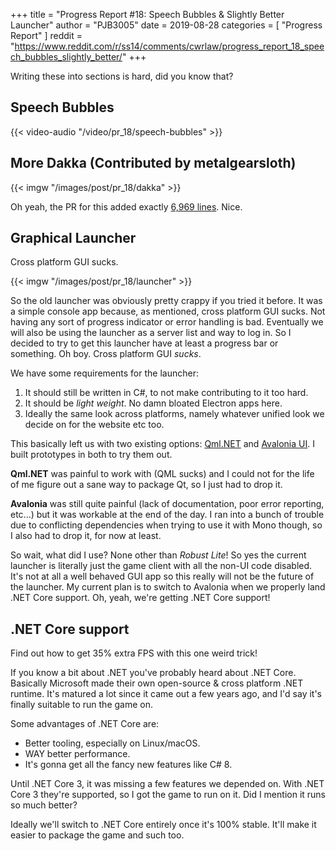 +++
title = "Progress Report #18: Speech Bubbles & Slightly Better Launcher"
author = "PJB3005"
date = 2019-08-28
categories = [
	"Progress Report"
]
reddit = "https://www.reddit.com/r/ss14/comments/cwrlaw/progress_report_18_speech_bubbles_slightly_better/"
+++

Writing these into sections is hard, did you know that?

<!--more-->

## Speech Bubbles

{{< video-audio "/video/pr_18/speech-bubbles" >}}

## More Dakka (Contributed by metalgearsloth)

{{< imgw "/images/post/pr_18/dakka" >}}

Oh yeah, the PR for this added exactly [6,969 lines](https://github.com/space-wizards/space-station-14/pull/307). Nice.

## Graphical Launcher

Cross platform GUI sucks.

{{< imgw "/images/post/pr_18/launcher" >}}

So the old launcher was obviously pretty crappy if you tried it before. It was a simple console app because, as mentioned, cross platform GUI sucks. Not having any sort of progress indicator or error handling is bad. Eventually we will also be using the launcher as a server list and way to log in. So I decided to try to get this launcher have at least a progress bar or something. Oh boy. Cross platform GUI *sucks*.

We have some requirements for the launcher:

1. It should still be written in C#, to not make contributing to it too hard.
2. It should be *light weight*. No damn bloated Electron apps here.
3. Ideally the same look across platforms, namely whatever unified look we decide on for the website etc too.

This basically left us with two existing options: [Qml.NET](https://github.com/qmlnet/qmlnet) and [Avalonia UI](https://avaloniaui.net/). I built prototypes in both to try them out.

**Qml.NET** was painful to work with (QML sucks) and I could not for the life of me figure out a sane way to package Qt, so I just had to drop it.

**Avalonia** was still quite painful (lack of documentation, poor error reporting, etc...) but it was workable at the end of the day. I ran into a bunch of trouble due to conflicting dependencies when trying to use it with Mono though, so I also had to drop it, for now at least.

So wait, what did I use? None other than *Robust Lite*! So yes the current launcher is literally just the game client with all the non-UI code disabled. It's not at all a well behaved GUI app so this really will not be the future of the launcher. My current plan is to switch to Avalonia when we properly land .NET Core support. Oh, yeah, we're getting .NET Core support!

## .NET Core support

Find out how to get 35% extra FPS with this one weird trick!

If you know a bit about .NET you've probably heard about .NET Core. Basically Microsoft made their own open-source & cross platform .NET runtime. It's matured a lot since it came out a few years ago, and I'd say it's finally suitable to run the game on.

Some advantages of .NET Core are:

* Better tooling, especially on Linux/macOS.
* WAY better performance.
* It's gonna get all the fancy new features like C# 8.

Until .NET Core 3, it was missing a few features we depended on. With .NET Core 3 they're supported, so I got the game to run on it. Did I mention it runs so much better?

Ideally we'll switch to .NET Core entirely once it's 100% stable. It'll make it easier to package the game and such too.


